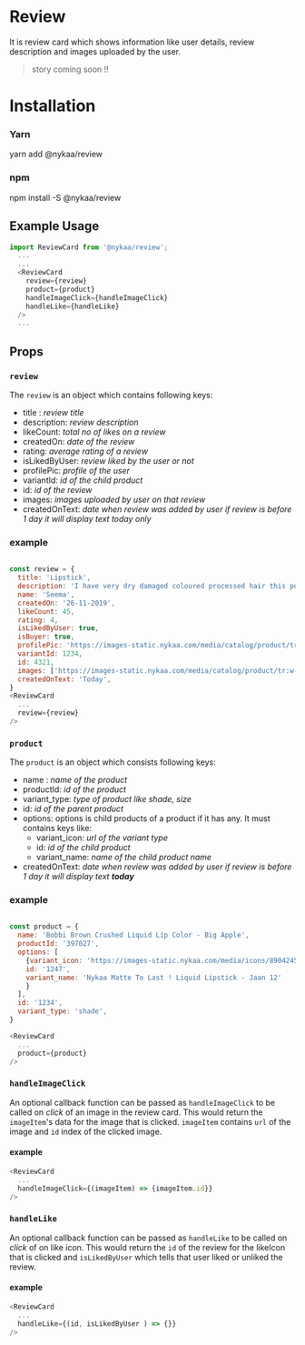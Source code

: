 # Review

It is review card which shows information like user details, review description and images uploaded by the user.

> story coming soon !!

# Installation

### Yarn

  yarn add @nykaa/review

### npm

  npm install -S @nykaa/review

## Example Usage
```javascript
import ReviewCard from '@nykaa/review';
  ...
  ...
  <ReviewCard
    review={review}
    product={product}
    handleImageClick={handleImageClick}
    handleLike={handleLike}
  />
  ...
```


## **Props**

### **`review`**

The `review` is an object which contains following keys:
- title : _review title_
- description: _review description_
- likeCount: _total no of likes on a review_
- createdOn: _date of the review_
- rating: _average rating of a review_
- isLikedByUser: _review liked by the user or not_
- profilePic: _profile of the user_
- variantId: _id of the child product_
- id: _id of the review_
- images: _images uploaded by user on that review_
- createdOnText: _date when review was added by user if review is before 1 day it will display text today only_

### example
```javascript

const review = {
  title: 'Lipstick',
  description: 'I have very dry damaged coloured processed hair this potion though a bit expensive and little in quantity is a miracle in a bottle.',
  name: 'Seema',
  createdOn: '26-11-2019',
  likeCount: 45,
  rating: 4,
  isLikedByUser: true,
  isBuyer: true,
  profilePic: 'https://images-static.nykaa.com/media/catalog/product/tr:w-150,h-150,cm-pad_resize/8/9/8904245703790-0_1.jpg',
  variantId: 1234,
  id: 4321,
  images: ['https://images-static.nykaa.com/media/catalog/product/tr:w-150,h-150,cm-pad_resize/8/9/8904245703790-0_1.jpg', 'https://images-static.nykaa.com/media/catalog/product/tr:w-150,h-150,cm-pad_resize/8/9/8904245703790-0_1.jpg'],
  createdOnText: 'Today',
}
<ReviewCard
  ...
  review={review}
/>
```

### **`product`**

The `product` is an object which consists following keys:

- name : _name of the product_
- productId: _id of the product_
- variant_type: _type of product like shade, size_
- id: _id of the parent product_
- options: options is child products of a product if it has any. It must contains keys like:
  - variant_icon: _url of the variant type_
  - id: _id of the child product_
  - variant_name: _name of the child product name_
- createdOnText: _date when review was added by user if review is before 1 day it will display text **today**_

### example
```javascript

const product = {
  name: 'Bobbi Brown Crushed Liquid Lip Color - Big Apple',
  productId: '397027',
  options: [
    {variant_icon: 'https://images-static.nykaa.com/media/icons/8904245705114_jaan12.jpg',
    id: '1247',
    variant_name: 'Nykaa Matte To Last ! Liquid Lipstick - Jaan 12'
    }
  ],
  id: '1234',
  variant_type: 'shade',
}

<ReviewCard
  ...
  product={product}
/>
```

### **`handleImageClick`**

An optional callback function can be passed as `handleImageClick` to be called on *click* of an image in the review card. This would return the `imageItem`'s data for the image that is clicked. `imageItem` contains `url` of the image and `id` index of the clicked image.


#### example
```javascript
<ReviewCard
  ...
  handleImageClick={(imageItem) => {imageItem.id}}
/>
```

### **`handleLike`**

An optional callback function can be passed as `handleLike` to be called on *click* of on like icon. This would return the `id` of the review for the likeIcon that is clicked and `isLikedByUser` which tells that user liked or unliked the review.

#### example
```javascript
<ReviewCard
  ...
  handleLike={(id, isLikedByUser ) => {}}
/>
```
